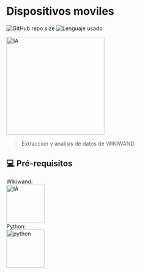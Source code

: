 # Dispositivos moviles

![GitHub repo size](https://img.shields.io/github/repo-size/iuricode/README-template?style=for-the-badge)
![Lenguaje usado](https://img.shields.io/badge/Python-14354C?style=for-the-badge&logo=python&logoColor=white)

<img src="https://www.ucatalunya.edu.co/img/blog/herramientas-de-analisis-de-datos.jpg" alt="IA"  height="256px">

> Extraccion y analisis de datos de WIKIWAND.


## 💻 Pré-requisitos

Wikiwand: 
</br>
<img src="https://upload.wikimedia.org/wikipedia/commons/4/4e/WikiWand_Logo.png" alt="IA" width="100px">
</br>
Python:
</br>
<img src="https://i.blogs.es/1d8a5b/python1/1366_2000.jpg" alt="python" width="100" >


